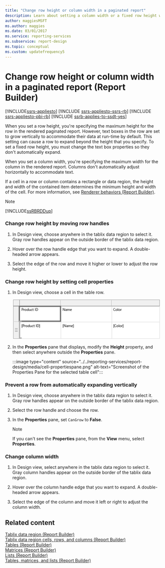 ```yaml
---
title: "Change row height or column width in a paginated report"
description: Learn about setting a column width or a fixed row height with text box properties for rendered paginated reports in Report Builder.
author: maggiesMSFT
ms.author: maggies
ms.date: 03/01/2017
ms.service: reporting-services
ms.subservice: report-design
ms.topic: conceptual
ms.custom: updatefrequency5
---
```

# Change row height or column width in a paginated report (Report Builder)

[!INCLUDE[ssrs-appliesto](../../includes/ssrs-appliesto.md)] [!INCLUDE [ssrs-appliesto-ssrs-rb](../../includes/ssrs-appliesto-ssrs-rb.md)] [!INCLUDE [ssrs-appliesto-pbi-rb](../../includes/ssrs-appliesto-pbi-rb.md)] [!INCLUDE [ssrb-applies-to-ssdt-yes](../../includes/ssrb-applies-to-ssdt-yes.md)]

  When you set a row height, you're specifying the maximum height for the row in the rendered paginated report. However, text boxes in the row are set to grow vertically to accommodate their data at run-time by default. This setting can cause a row to expand beyond the height that you specify. To set a fixed row height, you must change the text box properties so they don't automatically expand.  
  
 When you set a column width, you're specifying the maximum width for the column in the rendered report. Columns don't automatically adjust horizontally to accommodate text.  
  
 If a cell in a row or column contains a rectangle or data region, the height and width of the contained item determines the minimum height and width of the cell. For more information, see [Renderer behaviors &#40;Report Builder&#41;](../../reporting-services/report-design/rendering-behaviors-report-builder-and-ssrs.md).  
  
> [!NOTE]  
>  [!INCLUDE[ssRBRDDup](../../includes/ssrbrddup-md.md)]  
  
### Change row height by moving row handles  
  
1.  In Design view, choose anywhere in the tablix data region to select it. Gray row handles appear on the outside border of the tablix data region.  
  
1.  Hover over the row handle edge that you want to expand. A double-headed arrow appears.  
  
1.  Select the edge of the row and move it higher or lower to adjust the row height.  
  
### Change row height by setting cell properties  
  
1.  In Design view, choose a cell in the table row.  
  
     ![Selected Cell in a Table](../../reporting-services/report-design/media/table-selectcell.png "Selected Cell in a Table")  
  
1.  In the **Properties** pane that displays, modify the **Height** property, and then select anywhere outside the **Properties** pane.  
  
     :::image type="content" source="../../reporting-services/report-design/media/cell-propertiespane.png" alt-text="Screenshot of the Properties Pane for the selected table cell":::
 
### Prevent a row from automatically expanding vertically  
  
1.  In Design view, choose anywhere in the tablix data region to select it. Gray row handles appear on the outside border of the tablix data region.  
  
1.  Select the row handle and choose the row.  
  
1.  In the **Properties** pane, set `CanGrow` to **False**.  
  
    > [!NOTE]  
    >  If you can't see the **Properties** pane, from the **View** menu, select **Properties**.  
  
### Change column width  
  
1.  In Design view, select anywhere in the tablix data region to select it. Gray column handles appear on the outside border of the tablix data region.  
  
1.  Hover over the column handle edge that you want to expand. A double-headed arrow appears.  
  
1.  Select the edge of the column and move it left or right to adjust the column width.  
  
## Related content  
 [Tablix data region (Report Builder)](tablix-data-region-report-builder-and-ssrs.md)   
 [Tablix data region cells, rows, and columns (Report Builder)](tablix-data-region-cells-rows-and-columns-report-builder-and-ssrs.md)   
 [Tables (Report Builder)](../../reporting-services/report-design/tables-report-builder-and-ssrs.md)   
 [Matrices (Report Builder)](create-a-matrix-report-builder-and-ssrs.md)   
 [Lists (Report Builder)](create-invoices-and-forms-with-lists-report-builder-and-ssrs.md)   
 [Tables, matrices, and lists (Report Builder)](../../reporting-services/report-design/tables-matrices-and-lists-report-builder-and-ssrs.md)  
  
  

